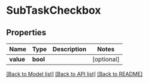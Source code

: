 # SubTaskCheckbox

## Properties
Name | Type | Description | Notes
------------ | ------------- | ------------- | -------------
**value** | **bool** |  | [optional] 

[[Back to Model list]](../README.md#documentation-for-models) [[Back to API list]](../README.md#documentation-for-api-endpoints) [[Back to README]](../README.md)


